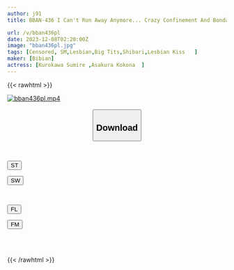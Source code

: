 ```yaml
---
author: j91
title: BBAN-436 I Can't Run Away Anymore... Crazy Confinement And Bondage...Lesbian Training With Pet Doll Kokona Asakura Sumire Kurokawa

url: /v/bban436pl
date: 2023-12-08T02:20:00Z
image: "bban436pl.jpg"
tags: [Censored, SM,Lesbian,Big Tits,Shibari,Lesbian Kiss	]
maker: [Bibian]
actress: [Kurokawa Sumire ,Asakura Kokona  ]
---
```



{{< rawhtml >}}

<div class="video" data-videoid="BJJOBw46D9T2Al">
    <a href="javascript:;">
        <img src="/v/bban436pl/bban436pl.jpg" width="WIDTH" height="HEIGHT" alt="bban436pl.mp4" loading="lazy">
    </a>
</div>

<script type="text/javascript" src="https://j91.asia/asset/on-demand-st.js"></script>

<br>
  <link rel="stylesheet" href="https://j91.asia/asset/bs5.css">
  
  <center>
  <button class="btn btn-primary" type="button" data-bs-toggle="collapse" data-bs-target=".multi-collapse" aria-expanded="false" aria-controls="multiCollapseExample1 multiCollapseExample2"><h2>Download</h2></button></center>
</p>
<div class="row">
  <div class="col">
    <div class="collapse multi-collapse" id="multiCollapseExample1">
      <div class="card card-body">
	      	      <br>
<div class="buttons">  
<p><a href="https://streamtape.to/v/BJJOBw46D9T2Al" target="_blank"><button class="btn-hover color-3"><i class="fa fa-download"></i> ST</button></a></p>
<p><a href="https://flaswish.com/fi17c4j56i8o" target="_blank"><button class="btn-hover color-2"><i class="fa fa-download"></i> SW</button></a></p></div>
    </div>
  </div>
</div>
  <div class="col">
    <div class="collapse multi-collapse" id="multiCollapseExample2">
      <div class="card card-body">
	      <br>
<div class="buttons">
<p><a href="https://filelions.site/f/s1mcrsiku8rq" target="_blank"><button class="btn-hover color-9"><i class="fa fa-download"></i> FL</button></a></p>
<p><a href="https://filemoon.sx/d/oyzofqu2qpih" target="_blank"><button class="btn-hover color-8"><i class="fa fa-download"></i> FM</button></a></p></div>
<br><br>
      </div>
    </div>
  </div>
</div>

{{< /rawhtml >}}